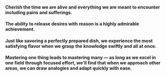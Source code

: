 #### Cherish the time we are alive and everything we are meant to encounter including pains and sufferings.

#### The ability to release desires with reason is a highly admirable achievement.

#### Just like savoring a perfectly prepared dish, we experience the most satisfying flavor when we grasp the knowledge swiftly and all at once.

#### Mastering one thing leads to mastering many — as long as we excel in one field through focused effort, we'll find that when we approach other areas, we can draw analogies and adapt quickly with ease.

